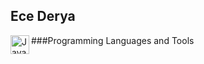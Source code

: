 ## Ece Derya

###Programming Languages and Tools
<img align="left" alt="Java" width="30px" style="padding-right-10px" img src="https://cdn.jsdelivr.net/gh/devicons/devicon@latest/icons/java/java-original.svg" />

<!--
**ecdry/ecdry** is a ✨ _special_ ✨ repository because its `README.md` (this file) appears on your GitHub profile.

Here are some ideas to get you started:

- 🔭 I’m currently working on ...
- 🌱 I’m currently learning ...
- 👯 I’m looking to collaborate on ...
- 🤔 I’m looking for help with ...
- 💬 Ask me about ...
- 📫 How to reach me: ...
- 😄 Pronouns: ...
- ⚡ Fun fact: ...
-->
